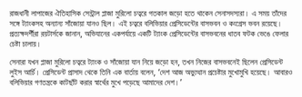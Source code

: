 রাজধানী লাপাজের ঐতিহাসিক সেন্ট্রাল প্লাজা মুরিলো চত্বরে গতকাল জড়ো হতে থাকেন সেনাসদস্যরা। এ সময় তাঁদের সঙ্গে ট্যাংকসহ অন্যান্য সাঁজোয়া যানও ছিল। এই চত্বরে বলিভিয়ার প্রেসিডেন্টের বাসভবন ও কংগ্রেস ভবন রয়েছে। প্রত্যক্ষদর্শীরা রয়টার্সকে জানান, অভিযানের একপর্যায়ে একটি ট্যাংক প্রেসিডেন্টের বাসভবনের ধাতব ফটক ভেঙে ফেলার চেষ্টা চালায়।

সেনারা যখন প্লাজা মুরিলো চত্বরে ট্যাংক ও সাঁজোয়া যান নিয়ে জড়ো হন, তখন নিজের বাসভবনেই ছিলেন প্রেসিডেন্ট লুইস আর্চি। প্রেসিডেন্ট প্রাসাদ থেকে তিনি এক বার্তায় বলেন, ‘দেশ আজ অভ্যুত্থান প্রচেষ্টার মুখোমুখি হয়েছে। আবারও বলিভিয়ার গণতন্ত্রকে কাটছাঁট করার স্বার্থের মুখে পড়েছে আমাদের দেশ।’
